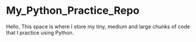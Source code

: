 # My_Python_Practice_Repo
Hello, This space is where I store my tiny, medium and large chunks of code that I practice using Python.
